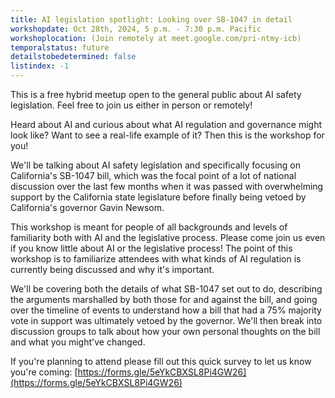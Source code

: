 ```yaml
---
title: AI legislation spotlight: Looking over SB-1047 in detail
workshopdate: Oct 28th, 2024, 5 p.m. - 7:30 p.m. Pacific
workshoplocation: (Join remotely at meet.google.com/pri-ntmy-icb)
temporalstatus: future
detailstobedetermined: false
listindex: -1
---
```


This is a free hybrid meetup open to the general public about AI safety legislation. Feel free to join us either in person or remotely!

Heard about AI and curious about what AI regulation and governance might look like? Want to see a real-life example of it? Then this is the workshop for you!

We'll be talking about AI safety legislation and specifically focusing on California's SB-1047 bill, which was the focal point of a lot of national discussion over the last few months when it was passed with overwhelming support by the California state legislature before finally being vetoed by California's governor Gavin Newsom.

This workshop is meant for people of all backgrounds and levels of familiarity both with AI and the legislative process. Please come join us even if you know little about AI or the legislative process! The point of this workshop is to familiarize attendees with what kinds of AI regulation is currently being discussed and why it's important.

We'll be covering both the details of what SB-1047 set out to do, describing the arguments marshalled by both those for and against the bill, and going over the timeline of events to understand how a bill that had a 75% majority vote in support was ultimately vetoed by the governor. We'll then break into discussion groups to talk about how your own personal thoughts on the bill and what you might've changed.

If you're planning to attend please fill out this quick survey to let us know you're coming: [https://forms.gle/5eYkCBXSL8Pi4GW26](https://forms.gle/5eYkCBXSL8Pi4GW26)
